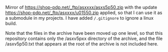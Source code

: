 Mirror of https://shop-pdp.net/_ftp/asxxxx/asxs5p50.zip with the update
https://shop-pdp.net/_ftp/asxxxx/u01550.zip applied, so that I can use it as
a submodule in my projects. I have added `/.gitignore` to ignore a linux build.

Note that the files in the archive have been moved up one level, so that this
repository contains only the /asxv5pxx directory of the archive, and the file
/asxv5p50.txt that appears at the root of the archive is not included here.
